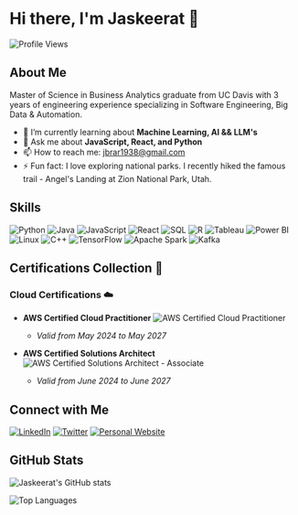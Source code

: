 # Hi there, I'm Jaskeerat 👋

![Profile Views](https://komarev.com/ghpvc/?username=jaskeeratbrar&color=blue)

## About Me

Master of Science in Business Analytics graduate from UC Davis with 3 years of engineering experience specializing in Software Engineering, Big Data & Automation.

- 🌱 I’m currently learning about **Machine Learning, AI && LLM's**
- 💬 Ask me about **JavaScript, React, and Python**
- 📫 How to reach me: [jbrar1938@gmail.com](mailto:jbrar1938@gmail.com)
- ⚡ Fun fact: I love exploring national parks. I recently hiked the famous trail - Angel's Landing at Zion National Park, Utah.

## Skills

![Python](https://img.shields.io/badge/Python-3776AB?style=for-the-badge&logo=python&logoColor=white)
![Java](https://img.shields.io/badge/Java-007396?style=for-the-badge&logo=java&logoColor=white)
![JavaScript](https://img.shields.io/badge/JavaScript-F7DF1E?style=for-the-badge&logo=javascript&logoColor=black)
![React](https://img.shields.io/badge/React-61DAFB?style=for-the-badge&logo=react&logoColor=black)
![SQL](https://img.shields.io/badge/SQL-4479A1?style=for-the-badge&logo=sql&logoColor=white)
![R](https://img.shields.io/badge/R-276DC3?style=for-the-badge&logo=r&logoColor=white)
![Tableau](https://img.shields.io/badge/Tableau-E97627?style=for-the-badge&logo=tableau&logoColor=white)
![Power BI](https://img.shields.io/badge/PowerBI-F2C811?style=for-the-badge&logo=powerbi&logoColor=black)
![Linux](https://img.shields.io/badge/Linux-FCC624?style=for-the-badge&logo=linux&logoColor=black)
![C++](https://img.shields.io/badge/C++-00599C?style=for-the-badge&logo=c%2B%2B&logoColor=white)
![TensorFlow](https://img.shields.io/badge/TensorFlow-FF6F00?style=for-the-badge&logo=tensorflow&logoColor=white)
![Apache Spark](https://img.shields.io/badge/Apache%20Spark-E25A1C?style=for-the-badge&logo=apachespark&logoColor=white)
![Kafka](https://img.shields.io/badge/Apache%20Kafka-231F20?style=for-the-badge&logo=apachekafka&logoColor=white)

## Certifications Collection 🏅

### Cloud Certifications ☁️

- **AWS Certified Cloud Practitioner**
  ![AWS Certified Cloud Practitioner](https://img.shields.io/badge/AWS-Cloud%20Practitioner-FF9900?style=for-the-badge&logo=amazonaws&logoColor=white)
  - *Valid from May 2024 to May 2027*
  
- **AWS Certified Solutions Architect**
  ![AWS Certified Solutions Architect - Associate](https://img.shields.io/badge/AWS-Solutions%20Architect-232F3E?style=for-the-badge&logo=amazonaws&logoColor=white)
  - *Valid from June 2024 to June 2027*

## Connect with Me

[![LinkedIn](https://img.shields.io/badge/LinkedIn-0077B5?style=for-the-badge&logo=linkedin&logoColor=white)](https://www.linkedin.com/in/jaskeeratbrar)
[![Twitter](https://img.shields.io/badge/Twitter-1DA1F2?style=for-the-badge&logo=twitter&logoColor=white)](https://twitter.com/jassibrar_)
[![Personal Website](https://img.shields.io/badge/Website-000000?style=for-the-badge&logo=About.me&logoColor=white)](https://jaskeeratbrar.github.io/)

## GitHub Stats

![Jaskeerat's GitHub stats](https://github-readme-stats.vercel.app/api?username=jaskeeratbrar&show_icons=true&theme=radical)

![Top Languages](https://github-readme-stats.vercel.app/api/top-langs/?username=jaskeeratbrar&layout=compact&theme=radical)
